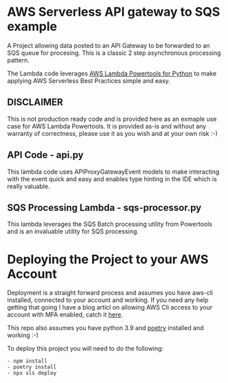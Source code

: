 # AWS Serverless API gateway to SQS example
A Project allowing data posted to an API Gateway to be forwarded to an SQS queue for procesing.  This is a classic 2 step asynchronous processing pattern.

The Lambda code leverages [AWS Lambda Powertools for Python](https://github.com/awslabs/aws-lambda-powertools-python) to make applying AWS Serverless Best Practices simple and easy.

## DISCLAIMER
This is not production ready code and is provided here as an exmaple use case for AWS Lambda Powertools.  It is provided as-is and without any warranty of correctness, please use it as you wish and at your own risk :-)

## API Code - api.py
This lambda code uses APIProxyGatewayEvent models to make interacting with the event quick and easy and enables type hinting in the IDE which is really valuable.

## SQS Processing Lambda - sqs-processor.py
This lambda leverages the SQS Batch processing utility from Powertools and is an invaluable utility for SQS processing.  

# Deploying the Project to your AWS Account
Deployment is a straight forward process and assumes you have aws-cli installed, connected to your account and working.  If you need any help getting that going I have a blog articl on allowing AWS Cli access to your account with MFA enabled, catch it [here](http://www.walmsles.io/posts/securing-aws-cli/).  

This repo also assumes you have python 3.9 and [poetry](https://python-poetry.org/) installed and working :-)

To deploy this project you will need to do the following:

    - npm install
    - poetry install
    - npx sls deploy